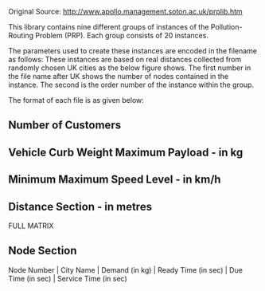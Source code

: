 Original Source: http://www.apollo.management.soton.ac.uk/prplib.htm

This library contains nine different groups of instances of the Pollution-Routing Problem (PRP). Each group consists of 20 instances.

The parameters used to create these instances are encoded in the filename as follows: These instances are based on real distances 
collected from randomly chosen UK cities as the below figure shows. The first number in the file name after UK shows the number of 
nodes contained in the instance. The second is the order number of the instance within the group.

The format of each file is as given below:

Number of Customers
-----------------------

Vehicle Curb Weight Maximum Payload - in kg
--------------------------------------------

Minimum Maximum Speed Level - in km/h
--------------------------------------------

Distance Section - in metres
--------------------------------
FULL MATRIX

Node Section
----------------
Node Number | City Name | Demand (in kg) | Ready Time (in sec) | Due Time (in sec) | Service Time (in sec)
